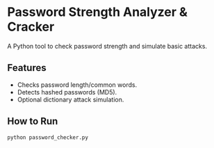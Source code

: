 # Password Strength Analyzer & Cracker  
A Python tool to check password strength and simulate basic attacks.  

## Features  
- Checks password length/common words.  
- Detects hashed passwords (MD5).  
- Optional dictionary attack simulation.  

## How to Run  
```bash
python password_checker.py